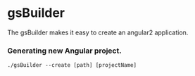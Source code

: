 # gsBuilder
The gsBuilder makes it easy to create an angular2 application.

### Generating new Angular project.

```
./gsBuilder --create [path] [projectName]

```